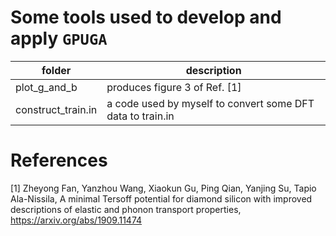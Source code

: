 # Some tools used to develop and apply `GPUGA`


| folder          | description                                   |
|---------------- |-----------------------------------------------|
| plot_g_and_b    | produces figure 3 of Ref. [1]  |
| construct_train.in    | a code used by myself to convert some DFT data to train.in  |


# References

[1] Zheyong Fan, Yanzhou Wang, Xiaokun Gu, Ping Qian, Yanjing Su, Tapio Ala-Nissila, 
A minimal Tersoff potential for diamond silicon with improved descriptions 
of elastic and phonon transport properties,
https://arxiv.org/abs/1909.11474


